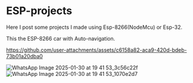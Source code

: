 # ESP-projects
Here I post some projects I made using Esp-8266(NodeMcu) or Esp-32.

This the ESP-8266 car with Auto-navigation.

https://github.com/user-attachments/assets/c6158a82-aca9-420d-bdeb-73b01a20dba0

![WhatsApp Image 2025-01-30 at 19 41 53_3c56c22f](https://github.com/user-attachments/assets/2e44737b-9496-4821-9fe4-f18f4d99352d)
![WhatsApp Image 2025-01-30 at 19 41 53_1070e2d7](https://github.com/user-attachments/assets/52aa4062-6750-400b-a66f-fb027e685434)
